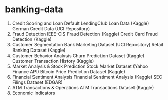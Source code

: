 # banking-data
1. Credit Scoring and Loan Default
LendingClub Loan Data (Kaggle)
German Credit Data (UCI Repository)
2. Fraud Detection
IEEE-CIS Fraud Detection (Kaggle)
Credit Card Fraud Detection (Kaggle)
3. Customer Segmentation
Bank Marketing Dataset (UCI Repository)
Retail Banking Dataset (Kaggle)
4. Customer Behavior Analysis
Churn Prediction Dataset (Kaggle)
Customer Transaction History (Kaggle)
5. Market Analysis & Stock Prediction
Stock Market Dataset (Yahoo Finance API)
Bitcoin Price Prediction Dataset (Kaggle)
6. Financial Sentiment Analysis
Financial Sentiment Analysis (Kaggle)
SEC Filings Dataset (EDGAR)
7. ATM Transactions & Operations
ATM Transactions Dataset (Kaggle)
8. Economic Indicators
